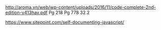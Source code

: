 
http://aroma.vn/web/wp-content/uploads/2016/11/code-complete-2nd-edition-v413hav.pdf
	Pg 218
	Pg 778 32.2

https://www.sitepoint.com/self-documenting-javascript/
